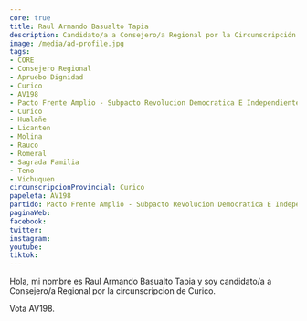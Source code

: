 ```yaml
---
core: true
title: Raul Armando Basualto Tapia
description: Candidato/a a Consejero/a Regional por la Circunscripción de Curico
image: /media/ad-profile.jpg
tags:
- CORE
- Consejero Regional
- Apruebo Dignidad
- Curico
- AV198
- Pacto Frente Amplio - Subpacto Revolucion Democratica E Independientes - Independientes
- Curico
- Hualañe
- Licanten
- Molina
- Rauco
- Romeral
- Sagrada Familia
- Teno
- Vichuquen
circunscripcionProvincial: Curico
papeleta: AV198
partido: Pacto Frente Amplio - Subpacto Revolucion Democratica E Independientes - Independientes
paginaWeb:
facebook:
twitter:
instagram:
youtube:
tiktok:
---
```

Hola, mi nombre es Raul Armando Basualto Tapia y soy candidato/a a Consejero/a Regional por la circunscripcion de Curico.

Vota AV198.